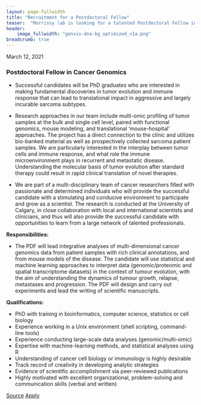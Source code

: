 ```yaml
---
layout: page-fullwidth
title: "Recruitment for a Postdoctoral Fellow"
teaser:  "Morrissy lab is looking for a talented Postdoctoral Fellow in Cancer Genomics"
header:
    image_fullwidth: "genvis-dna-bg_optimized_v1a.png"
breadcrumb: true
---
```

March 12, 2021

### Postdoctoral Fellow in Cancer Genomics

  * Successful candidates will be PhD graduates who are interested in making fundamental discoveries in tumor evolution and immune response that can lead to translational impact in aggressive and largely incurable sarcoma subtypes.

  * Research approaches in our team include multi-omic profiling of tumor samples at the bulk and single cell level, paired with functional genomics, mouse modeling, and translational ‘mouse-hospital’ approaches. The project has a direct connection to the clinic and utilizes bio-banked material as well as prospectively collected sarcoma patient samples. We are particularly interested in the interplay between tumor cells and immune response, and what role the immune microenvironment plays in recurrent and metastatic disease. Understanding the molecular basis of tumor evolution after standard therapy could result in rapid clinical translation of novel therapies.

  * We are part of a multi-disciplinary team of cancer researchers filled with passionate and determined individuals who will provide the successful candidate with a stimulating and conducive environment to participate and grow as a scientist. The research is conducted at the University of Calgary, in close collaboration with local and international scientists and clinicians, and thus will also provide the successful candidate with opportunities to learn from a large network of talented professionals.


**Responsibilities:**

  * The PDF will lead integrative analyses of multi-dimensional cancer genomics data from patient samples with rich clinical annotations, and from mouse models of the disease. The candidate will use statistical and machine learning approaches to interpret data (genomic/proteomic and spatial transcriptome datasets) in the context of tumour evolution, with the aim of understanding the dynamics of tumour growth, relapse, metastases and progression. The PDF will design and carry out experiments and lead the writing of scientific manuscripts.


**Qualifications:**

  * PhD with training in bioinformatics, computer science, statistics or cell biology
  * Experience working in a Unix environment (shell scripting, command-line tools)
  * Experience conducting large-scale data analyses (genomic/multi-omic)
  * Expertise with machine-learning methods, and statistical analyses using R
  * Understanding of cancer cell biology or immunology is highly desirable
  * Track record of creativity in developing analytic strategies
  * Evidence of scientific accomplishment via peer-reviewed publications
  * Highly motivated with excellent organizational, problem-solving and communication skills (verbal and written)

[Source](https://bioinformatics.ca/job-postings/3d139380-8344-11eb-9c11-c9a3e2e780ad/#/?&order=desc)
[Apply](mailto:Sorana.Morrissy@ucalgary.ca)
